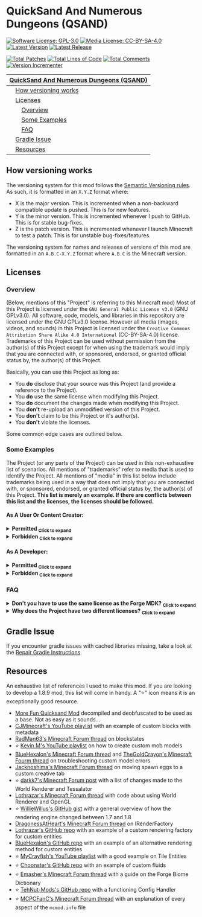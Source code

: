 # QuickSand And Numerous Dungeons (QSAND)
[![Software License: GPL-3.0](https://img.shields.io/badge/Software_License-GPL--3.0-brightgreen?style=flat)](https://github.com/SwingTheVine/QSAND-Minecraft/blob/master/LICENSE.txt)
[![Media License: CC-BY-SA-4.0](https://img.shields.io/badge/Media_License-CC--BY--SA--4.0-orange?style=flat)](https://github.com/SwingTheVine/QSAND-Minecraft/blob/master/LICENSE-MEDIA.txt)
[![Latest Version](https://img.shields.io/badge/Latest_Version-1.8.9--0.67.0-lightblue?style=flat)]()
[![Latest Release](https://img.shields.io/github/v/release/SwingTheVine/QSAND-Minecraft?sort=date&filter=1.8.9-*&display_name=release&style=flat&label=Latest%20Release&color=blue)](https://github.com/SwingTheVine/QSAND-Minecraft/releases)

[![Total Patches](https://img.shields.io/badge/Total_Patches-363-black?style=flat)]()
[![Total Lines of Code](https://tokei.rs/b1/github/SwingTheVine/QSAND-Minecraft)]()
[![Total Comments](https://tokei.rs/b1/github/SwingTheVine/QSAND-Minecraft?category=comments)]()
[![Version Incrementer](https://github.com/SwingTheVine/QSAND-Minecraft/actions/workflows/version-incrementer.yml/badge.svg)]()

| [QuickSand And Numerous Dungeons (QSAND)](#quicksand-and-numerous-dungeons-qsand) |
| --- |
| &emsp;[How versioning works](#how-versioning-works) |
| &emsp;[Licenses](#licenses) |
| &emsp;&emsp;[Overview](#overview) |
| &emsp;&emsp;[Some Examples](#some-examples) |
| &emsp;&emsp;[FAQ](#faq) |
| &emsp;[Gradle Issue](#gradle-issue) |
| &emsp;[Resources](#resources) |

## How versioning works
The versioning system for this mod follows the [Semantic Versioning rules](https://semver.org/). As such, it is formatted in an `X.Y.Z` format where:
* X is the major version. This is incremented when a non-backward compatible update is pushed. This is for new features.
* Y is the minor version. This is incremented whenever I push to GitHub. This is for stable bug-fixes.
* Z is the patch version. This is incremented whenever I launch Minecraft to test a patch. This is for unstable bug-fixes/features.

The versioning system for names and releases of versions of this mod are formatted in an `A.B.C-X.Y.Z` format where `A.B.C` is the Minecraft version.

## Licenses
### Overview
(Below, mentions of this "Project" is referring to this Minecraft mod)
Most of this Project is licensed under the `GNU General Public License v3.0` (GNU GPLv3.0). All software, code, models, and libraries in this repository are licensed under the GNU GPLv3.0 license. However all media (images, videos, and sounds) in this Project is licensed under the `Creative Commons Attribution Share Alike 4.0 International` (CC-BY-SA-4.0) license. Trademarks of this Project can be used without permission from the author(s) of this Project except for when using the trademark would imply that you are connected with, or sponsored, endorsed, or granted official status by, the author(s) of this Project.

Basically, you can use this Project as long as:
* You **do** disclose that your source was this Project (and provide a reference to the Project).
* You **do** use the same license when modifying this Project.
* You **do** document the changes made when modifying this Project.
* You **don't** re-upload an unmodified version of this Project.
* You **don't** claim to be this Project or it's author(s).
* You **don't** violate the licenses.

Some common edge cases are outlined below.

### Some Examples
The Project (or any parts of the Project) can be used in this non-exhaustive list of scenarios. All mentions of "trademarks" refer to media that is used to identify the Project. All mentions of "media" in this list below include trademarks being used in a way that does not imply that you are connected with, or sponsored, endorsed, or granted official status by, the author(s) of this Project. **This list is merely an example. If there are conflicts between this list and the licenses, the licenses should be followed.**

#### As A User Or Content Creator:
<details>
  <summary><b>Permitted <sub>Click to expand</sub></b></summary>
  <ui>
    <li><b>Permitted:</b> You include this Project in a <b>modpack</b>. You <b>include a reference</b> to this Project.</li>
    <li><b>Permitted:</b> You use this <b>Project</b> to <b>display/showcase</b> this Project.</li>
    <li><b>Permitted:</b> You use <b>media</b> from this Project to <b>display/showcase</b> this Project. You <b>include the license</b> to the media (CC-BY-SA-4.0).</li>
    <li><b>Permitted:</b> You <b>distribute unmodified</b> copies of this Project. You <b>include a reference</b> to this Project.</li>
    <li><b>Permitted:</b> You gain a <b>monetary</b> benefit <b>without</b> violating the Project's licenses.</li>
  </ui>
</details>

<details>
  <summary><b>Forbidden <sub>Click to expand</sub></b></summary>
  <ui>
    <li><b>Forbidden:</b> You include this Project in a <b>modpack</b>. You <b>don't add a reference</b> to this Project. (You must reference this Project as a source)</li>
    <li><b>Forbidden:</b> You use <b>media</b> from this Project to <b>display/showcase</b> this Project. You <b>don't add the license</b> to the media (CC-BY-SA-4.0). (A license for the media must be included somewhere)</li>
    <li><b>Forbidden:</b> You <b>distribute unmodified</b> copies of this Project. You <b>don't add a reference</b> to this Project. (You must reference this Project as a source)</li>
    <li><b>Forbidden:</b> You <b>upload</b> an <b>unmodified</b> version of this Project to a <b>Minecraft-related website</b>, archive, etc. <b>Faithful recreations</b> (unmodified, updated versions) of the Project that run on a version of Minecraft the Project does not support at the time of the upload are <b>permitted</b>. (You are not permitted to use the trademarks of this Project in this manner unless it is a faithful recreation that runs on a version of Minecraft the Project does not support at the time of the upload)</li>
  </ui>
</details>

#### As A Developer:
<details>
  <summary><b>Permitted <sub>Click to expand</sub></b></summary>
  <ui>
    <li><b>Permitted:</b> You gain a <b>monetary</b> benefit <b>without</b> violating the Project's licenses.</li>
    <li><b>Permitted:</b> You create your own <b>open-source mod</b> and include parts of this Project in your mod. You license the <b>entire</b> mod under the <b>GNU GPLv3.0</b> (or a later version of this) license.</li>
    <li><b>Permitted:</b> You create your own <b>open-source mod</b> and include parts of this Project in your mod. You license the <b>parts of this Project</b> under the <b>GNU GPLv3.0</b> (or a later version of this) license. You license the <b>rest of the mod</b> under a <b>different</b> license.</li>
    <li><b>Permitted:</b> You create your own <b>closed-source mod</b> and include parts of this Project in your mod. You license the <b>entire</b> mod under the <b>GNU GPLv3.0</b> (or a later version of this) license.</li>
    <li><b>Permitted:</b> You create a <b>open-source derivative</b> (modified version) of this Project, extending the Project's functionality whilst <i>including the entire Project</i> inside your derivative. You <b>include a reference</b> to this Project. You license the <b>entire</b> derivative under the <b>GNU GPLv3.0</b> (or a later version of this) license.</li>
    <li><b>Permitted:</b> You create a <b>open-source derivative</b> (modified version) of this Project, extending the Project's functionality whilst <i>including the entire Project</i> inside your derivative. You <b>include a reference</b> to this Project. You license the <b>parts of this Project</b> under the <b>GNU GPLv3.0</b> (or a later version of this) license. You license the <b>rest of the derivative</b> under a <b>different</b> license.</li>
    <li><b>Permitted:</b> You create a <b>closed-source derivative</b> (modified version) of this Project, extending the Project's functionality whilst <i>including the entire Project</i> inside your derivative. You <b>include a reference</b> to this Project. You license the <b>entire</b> derivative under the <b>GNU GPLv3.0</b> (or a later version of this) license.</li>
    <li><b>Permitted:</b> You create a <b>faithful recreation</b> (unmodified, updated version) of this Project. The faithful recreation is <b>open-source</b>. The faithful recreation <b>supports a version of Minecraft</b> the <b>Project does not support</b>. You <b>include a reference</b> to this Project. You license the <b>entire</b> derivative under the <b>GNU GPLv3.0</b> (or a later version of this) license.</li>
    <li><b>Permitted:</b> You create a <b>faithful recreation</b> (unmodified, updated version) of this Project. The faithful recreation is <b>closed-source</b>. The faithful recreation <b>supports a version of Minecraft</b> the <b>Project does not support</b>. You <b>include a reference</b> to this Project. You license the <b>entire</b> derivative under the <b>GNU GPLv3.0</b> (or a later version of this) license.</li>
  </ui>
</details>

<details>
  <summary><b>Forbidden <sub>Click to expand</sub></b></summary>
  <ui>
    <li><b>Forbidden:</b> You create your own <b>open-source mod</b> and include parts of this Project in your mod. You license the <b>entire</b> mod under a <b>different</b> license. (The unpackaged parts of the Project must be licensed under the GNU GPLv3.0 license or a later version of this license)</li>
    <li><b>Forbidden:</b> You create your own <b>closed-source mod</b> and include parts of this Project in your mod. You license the <b>entire</b> mod under the <b>different</b> license. (Since the mod is packaged, you can't license only the parts of the Project. The entire packaged mod must be licensed under the GNU GPLv3.0 license or a later version of this license)</li>
    <li><b>Forbidden:</b> You create an <b>open-source derivative</b> (modified version) of this Project, extending the Project's functionality whilst <i>including the entire Project</i> inside your derivative. You <b>don't add a reference</b> to this Project. You license the <b>entire</b> derivative under a <b>different</b> license. (You must reference this Project as a source. The unpackaged Project in your derivative must be licensed under the GNU GPLv3.0 license or a later version of this license)</li>
    <li><b>Forbidden:</b> You create a <b>closed-source derivative</b> (modified version) of this Project, extending the Project's functionality whilst <i>including the entire Project</i> inside your derivative. You <b>don't add a reference</b> to this Project. You license the <b>entire</b> derivative under a <b>different</b> license. (You must reference this Project as a source. Since the derivative is packaged, you can't license only the Project. The entire packaged derivative must be licensed under the GNU GPLv3.0 license or a later version of this license)</li>
    <li><b>Forbidden:</b> You create a <b>faithful recreation</b> (unmodified, updated version) of this Project. The faithful recreation is <b>open-source</b>. The faithful recreation <b>supports a version of Minecraft</b> the <b>Project does not support</b>. You <b>don't add a reference</b> to this Project. You license the <b>entire</b> derivative under a <b>different</b> license. (You must reference this Project as a source. Since the faithful recreation is a copy of the Project, you can not change the license. The entire faithful recreation must be licensed under the GNU GPLv3.0 license or a later version of this license)</li>
    <li><b>Forbidden:</b> You create a <b>faithful recreation</b> (unmodified, updated version) of this Project. The faithful recreation is <b>closed-source</b>. The faithful recreation <b>supports a version of Minecraft</b> the <b>Project does not support</b>. You <b>don't add a reference</b> to this Project. You license the <b>entire</b> derivative under a <b>different</b> license. (You must reference this Project as a source. Since the faithful recreation is a copy of the Project, you can not change the license. The entire faithful recreation must be licensed under the GNU GPLv3.0 license or a later version of this license)</li>
    <li><b>Forbidden:</b> You <b>upload</b> an <b>unmodified</b> version of this Project to a <b>Minecraft related website</b>, archive, etc. <b>Faithful recreations</b> (unmodified, updated versions) of the Project that run on a version of Minecraft the Project does not support at the time of the upload are <b>permitted</b>. (You are not permitted to use the trademarks of this Project in this manner unless it is a faithful recreation that runs on a version of Minecraft the Project does not support at the time of the upload)</li>
  </ui>
</details>

### FAQ
<details>
  <summary><b>Don't you have to use the same license as the Forge MDK? <sub>Click to expand</sub></b></summary>
  Nope! The Forge MDK is a software library licensed under the <code>GNU Lesser General Public License v2.1</code> (GNU LGPLv2.1). According to (section 2a of) that license, a work (Minecraft mod) based on the software library (Forge MDK) must be a software library itself in order for the license to carry over. Since this Project is not a software library, I can use a different license.
</details> 
<details>
  <summary><b>Why does the Project have two different licenses? <sub>Click to expand</sub></b></summary>
  There are multiple reasons.
  <ui>
    <li>First, I wanted developers looking to make their own mods to have a way to use this Project's media assets. We are programmers, not artists. Being able to reuse assets dramatically speeds up the process of creating a mod. The media assets may be of higher quality than what the developer can obtain. In this case, reusing the media assets would increase the quality of the mod and user experience.</li>
    <li>Second, I wanted content creators to be able to use the media assets to showcase the Project. Content creators usually run a risk of getting a DMCA violation for using a mod's media assets. Having a different license that allows them to use media assets eliminates that risk.</li>
    <li>Third, the media license explicitly states that trademark rights are not granted by the license (Section 2b2). This allows me to send DMCA violations to mods impersonating the Project whilst <i>simultaneously</i> allowing content creators and developers to use the Project's trademarks in a way that does not impersonate the Project. In addition, if development of the Project is permanently halted, it allows developers to use the media assets to make a faithful recreation of the Project and continue updating it to new versions of Minecraft.</li>
  </ui>
</details>

## Gradle Issue
If you encounter gradle issues with cached libraries missing, take a look at the [Repair Gradle Instructions](https://github.com/SwingTheVine/QSAND-Minecraft/blob/master/RepairGradleInstructions.txt).

## Resources
An exhaustive list of references I used to make this mod. If you are looking to develop a 1.8.9 mod, this list will come in handy. A "⭐" icon means it is an exceptionally good resource.

* [More Fun Quicksand Mod](https://www.curseforge.com/minecraft/mc-mods/more-fun-quicksand-mod) decompiled and deobfuscated to be used as a base. Not as easy as it sounds...
* [CJMinecraft's YouTube playlist](https://www.youtube.com/watch?v=gS58vMJM_00&list=PLpKu3PfwdqHQc5F3YnUdBm3rOyfLke3sj&index=13) with an example of custom blocks with metadata
* [RadMan63's Minecraft Forum thread](https://www.minecraftforum.net/forums/mapping-and-modding-java-edition/minecraft-mods/modification-development/2451794-need-help-with-blockstates) on blockstates
* ⭐ [Kevin M's YouTube playlist](https://www.youtube.com/playlist?list=PLiFAb_ju1TajRzMXxLAk8P8LHe5JRNs_3) on how to create custom mob models
* [BlueHexalon's Minecraft Forum thread](https://www.minecraftforum.net/forums/mapping-and-modding-java-edition/minecraft-mods/modification-development/2610305-1-8-9-entities-with-custom-renderer-is-rendering) and [TheGoldCrayon's Minecraft Fourm thread](https://forums.minecraftforge.net/topic/37547-solved-189-custom-entity-help/?do=findComment&comment=199602) on troubleshooting custom model errors
* [Jacknoshima's Minecraft Forum thread](https://forums.minecraftforge.net/topic/9327-how-do-you-get-a-spawn-egg-into-a-custom-creative-tab/) on moving spawn eggs to a custom creative tab
* ⭐ [darkk7's Minecraft Forum post](https://www.minecraftforum.net/forums/mapping-and-modding-java-edition/minecraft-mods/2523556-mapwriter-continued-an-open-source-mini-map?page=3) with a list of changes made to the World Renderer and Tessalator
* [Lothrazar's Minecraft Forum thread](https://forums.minecraftforge.net/topic/34975-188-111501591-looking-for-worldrenderer-functions-startdrawingquads/) with code about using World Renderer and OpenGL
* ⭐ [WillieWillus's GitHub gist](https://gist.github.com/williewillus/57d7093efa80163e96e0) with a general overview of how the rendering engine changed between 1.7 and 1.8
* [DragonessAtHeart's Minecraft Forum thread](https://forums.minecraftforge.net/topic/36185-189-solved-registering-a-new-mob-entity/) on IRenderFactory
* [Lothrazar's GitHub repo](https://github.com/Lothrazar/ERZ/blob/trunk/1.12/src/main/java/teamroots/emberroot/entity/spriteling/RenderSpriteling.java) with an example of a custom rendering factory for custom entities
* [BlueHexalon's GitHub repo](https://github.com/BlueHexalon/bluehex_housing_mod/blob/master/mod/src/main/java/com/bluehex/bh_housing/client/renderer/RenderNPC.java) with an example of an alternative rendering method for custom entities
* ⭐ [MyCrayfish's YouTube playlist](https://www.youtube.com/watch?v=3oqZ1MNCu2Y&list=PLy11IosblXIFDFAT3wz_5Nve05wIVKFSJ&index=7) with a good example on Tile Entities
* ⭐ [Choonster's GitHub repo](https://github.com/Choonster-Minecraft-Mods/TestMod3/blob/1.8.9/src/main/java/com/choonster/testmod3/init/ModFluids.java) with an example of custom fluids
* ⭐ [Emasher's Minecraft Forum thread](https://www.minecraftforum.net/forums/mapping-and-modding-java-edition/mapping-and-modding-tutorials/1571414-how-to-use-the-forge-biomedictionary) with a guide on the Forge Biome Dictionary
* ⭐ [TehNut-Mods's GitHub repo](https://github.com/TehNut-Mods/ResourcefulCrops/blob/1.7.10/src/main/java/tehnut/resourceful/crops/ConfigHandler.java) with a functioning Config Handler
* ⭐ [MCPCFanC's Minecraft Forum thread](https://www.minecraftforum.net/forums/mapping-and-modding-java-edition/minecraft-mods/modification-development/2405990-mcmod-info-file-guide-and-help) with an explanation of every aspect of the `mcmod.info` file

